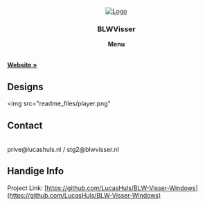 <br />
<p align="center">
  <a href="https://github.com/LucasHuls/ScrumGroep5">
    <img src="https://www.blwvisser.nl/wp-content/uploads/2020/09/logo.png" alt="Logo">
  </a>

  <h3 align="center">BLWVisser</h3>

  <p align="center">
    <strong>Menu</strong></p>
	<br />
	<a href="https://blwvisser.nl"><strong>Website »</strong></a>
	<br />

## Designs

<a><img src="readme_files/player.png"</a>

## Contact
<br>
prive@lucashuls.nl / stg2@blwvisser.nl

## Handige Info
Project Link: [https://github.com/LucasHuls/BLW-Visser-Windows](https://github.com/LucasHuls/BLW-Visser-Windows)
